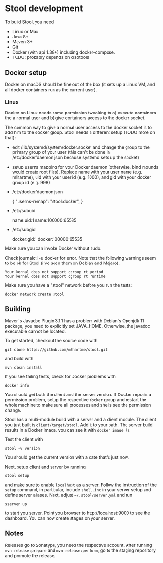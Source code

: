 # Stool development

To build Stool, you need:
* Linux or Mac
* Java 8+
* Maven 3+
* Git
* Docker (with api 1.38+) including docker-compose. 
* TODO: probably depends on cisotools

## Docker setup 

Docker on macOS should be fine out of the box (it sets up a Linux VM, and all docker containers run as the current user).

### Linux

Docker on Linux needs some permission tweaking to a) execute containers the a normal user and b) give containers access to the docker socket.

The common way to give a normal user access to the docker socket is to add him to the docker group. Stool needs a different setup (TODO more on that):

* edit /lib/systemd/system/docker.socket and change the group to the primary group of your user
  (this can't be done in /etc/docker/daemon.json because systemd sets up the socket)
* setup userns mapping for your Docker daemon (otherwise, bind mounds would create root files). 
  Replace name with your user name (e.g. mlhartme), uid with your user id (e.g. 1000), and gid with your docker group id (e.g. 998)

* /etc/docker/daemon.json

    {
      "userns-remap": "stool:docker",
    }

* /etc/subuid

    name:uid:1
    name:100000:65535

* /etc/subgid

    docker:gid:1
    docker:100000:65535


Make sure you can invoke Docker without sudo.

Check journalctl -u docker for error. Note that the following warnings seem to be ok for Stool (i've seen them on Debian and Majaro):

    Your kernal does not support cgroup rt period
    Your kernel does not support cgroup rt runtime


Make sure you have a "stool" network before you run the tests:

    docker network create stool


   
## Building

Maven's Javadoc Plugin 3.1.1 has a problem with Debian's Openjdk 11 package, you need to explicitly set JAVA_HOME. Otherwise,
the javadoc executable cannot be located.

To get started, checkout the source code with

    git clone https://github.com/mlhartme/stool.git

and build with

    mvn clean install
    
If you see failing tests, check for Docker problems with

    docker info
    
You should get both the client and the server version. If Docker reports a permission problem, setup the respective `docker` 
group and restart the whole machine to make sure all processes and shells see the permission change.

Stool has a multi-module build with a server and a client module. The client you just built is `client/target/stool`.
Add it to your path. The server build results in a Docker image, you can see it with `docker image ls`

Test the client with 

    stool -v version
    
You should get the current version with a date that's just now.

Next, setup client and server by running 

    stool setup

and make sure to enable `localhost` as a server. Follow the instruction of the `setup` command, in particular, include 
`shell.inc` in your server setup and define server aliases. Next, adjust `~/.stool/server.yml` and run 

    sserver up
    
to start you server. Point you browser to http://localhost:9000 to see the dashboard. You can now create stages on your server.


## Notes
 
Releases go to Sonatype, you need the respective account. After running `mvn release:prepare` and `mvn release:perform`, go to
the staging repository and promote the release.
